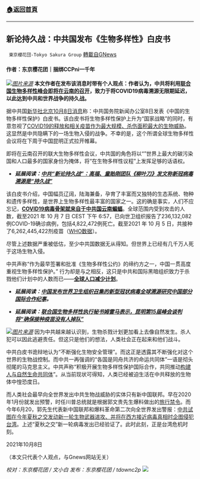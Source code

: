 ###  [:house:返回首頁](https://github.com/ourhimalayas/txt)
---


## 新论持久战：中共国发布《生物多样性》白皮书
` 東京櫻花団-Tokyo Sakura Group` [轉載自GNews](https://gnews.org/zh-hans/1581160/)

#### 作者：东京樱花团｜捆绑CCPni一千年
![](https://assets.gnews.org/wp-content/uploads/2021/10/image-127.png)[*图片来源*](https://s.rfi.fr/media/display/72668256-e328-11eb-aae2-005056bfb2b6/w:1280/p:16x9/dqdyxt7.webp)
**本文作者在发布该消息时带有个人观点：作者认为，中共将利用**[**联合国生物多样性峰会即将在云南的召开**](https://www.france24.com/en/live-news/20211007-un-summit-to-tackle-unprecedented-biodiversity-threats)**，致力于将COVID19病毒溯源无限期延迟，以此达到中共和世界战争的持久战。**

据中共国[新华社北京10月8日消息](http://www.news.cn/2021-10/08/c_1127936239.htm)称：中共国务院新闻办公室8日发表《中国的生物多样性保护》白皮书。该白皮书将生物多样性保护上升为“国家战略”的同时，有意忽视了[COVID19的释放和相关疫苗作为最大规模、杀伤面积最大的生物威胁](https://blog.invasive-species.org/2020/10/05/coronavirus-and-invasive-species/)。这显然是中共隐瞒下的一场生物入侵的战争。不幸的是，这个所谓全球生物多样性会议将在下周于中国昆明正式拉开帷幕。

即将在云南召开的联大生物多样性会议，中共国的角色将以“”世界上最大的碳污染国和人口最多的国家身份为掩体，将“在生物多样性议程”上发挥足够的话语权。

- ***延展阅读：***[***中共“新论持久战”：高福、童贻刚团队《柳叶刀》发文称新冠病毒溯源是“持久战”***](https://health.huanqiu.com/article/455FbVAGljL)


该白皮书介绍，中国幅员辽阔，陆海兼备，孕育了丰富而又独特的生态系统、物种和遗传多样性，是世界上生物多样性最丰富的国家之一。这的确是事实，人们不应忘记，[**COVID19病毒骨架就来自于中共国云南蝙蝠**](https://www.scientificamerican.com/article/how-chinas-bat-woman-hunted-down-viruses-from-sars-to-the-new-coronavirus1/#)。全球范围内受到攻击的人数，截至2021 年 10 月 7 日 CEST 下午 6:57，已向世卫组织报告了236,132,082例COVID-19确诊病例，包括4,822,472例死亡。截至2021 年 10 月 5 日，共接种了6,262,445,422剂疫苗（[WHO数据](https://covid19.who.int/)）。

尽管上述数据严重被低估，至少中共国数据无从得知。但世界上已经有几千万人死于这场生物入侵。

中共声称“作为最早签署和批准《生物多样性公约》的缔约方之一，中国一贯高度重视生物多样性保护。” 行为却是与之相反，这只是中共和国际黑暗组织致力于杀戮他们计划中的人数而已——[**全球人口减少计划**](https://overpopulation-project.com/uns-agenda-2030-add-the-goal-slow-down-population-growth/)。

- ***延展阅读：***[***中国发布世界卫生组织召集的新型冠状病毒全球溯源研究中国部分国际合作纪事***](http://www.stdaily.com/index/yaowen/2021-09/29/content_1222998.shtml)***。***


- ***延展阅读：***[***联合国生物多样性执行秘书姆雷马表示，昆明第15届峰会谈判将“确保接种疫苗没有人掉队”***](https://www.theguardian.com/environment/2021/oct/05/global-vaccine-rollout-vital-to-securing-deal-for-nature-warns-un-biodiversity-chief)

![](https://assets.gnews.org/wp-content/uploads/2021/10/image-128.png)[*图片来源*](https://www.scientificamerican.com/article/how-chinas-bat-woman-hunted-down-viruses-from-sars-to-the-new-coronavirus1/)
因为中共越来越认识到，生物杀戮计划更加看上去像自然发生。杀人犯可以因此逃避责任。但这只是他们的想法，人类社会正在起来和他们战斗。

中共白皮书诡辩地认为“不断强化生物安全管理”。而这正是透露其不断强化对这个世界的生物战控制。而中共一再强调的“各国是同舟共济的命运共同体”一语是彻头彻尾的马克思主义。中共声称“积极开展生物多样性保护国际合作，共同推动[构建人与自然生命共同体](https://news.jlu.edu.cn/info/1211/51454.htm)”。从当前现状可得知，人类已经被迫生活在中共释放的生物体中惶恐度日。

而人类社会最早向全世界发出中共生物战威胁的实体只有新中国联邦。早在2020年1月份就发出预警，时任川普总统就是根据郭文贵先生爆料做出的[旅行禁令](https://www.voacantonese.com/a/trump-coronavirus-europe-travel-ban-20200311/5325825.html)。而今年6月20，郭先生代表新中国联邦和爆料革命第二次向全世界发出警报：[中共试图在今年夏秋之交发动新一轮生物武器进攻、并将在西方接近病毒真相时企图侵犯台湾](https://www.gettr.com/post/p7loz2c01b)。上述“夏秋之交”新一轮病毒发出已经验证了。此时此刻，正是台湾危机时刻。

2021年10月8日

（本文只代表个人观点，与Gnews网站无关）

*校对：东京樱花团 / 文小白*
*发布：东京樱花团 / tdownc2p*
![](https://assets.gnews.org/wp-content/uploads/2021/08/image0-1-36.jpg)
